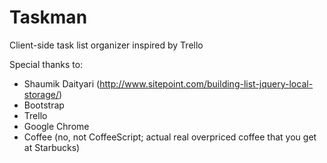 Taskman
=======

Client-side task list organizer inspired by Trello

Special thanks to:
- Shaumik Daityari (http://www.sitepoint.com/building-list-jquery-local-storage/)
- Bootstrap
- Trello
- Google Chrome
- Coffee (no, not CoffeeScript; actual real overpriced coffee that you get at Starbucks)

